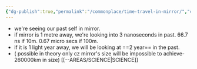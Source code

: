```yaml
---
{"dg-publish":true,"permalink":"/commonplace/time-travel-in-mirror/","created":"2025-02-14T02:34:36.483+08:00","updated":"2025-03-25T19:06:03.378+08:00"}
---
```



- we're seeing our past self in mirror.
- if mirror is 1 metre away, we're looking into 3 nanoseconds in past. 66.7 ns if 10m. 0.67 micro secs if 100m.
- if it is 1 light year away, we will be looking at ==2 year== in the past.
- ( possible in theory only cz mirror's size will be impossible to achieve-260000km in size)
[[--AREAS/SCIENCE\|SCIENCE]]

